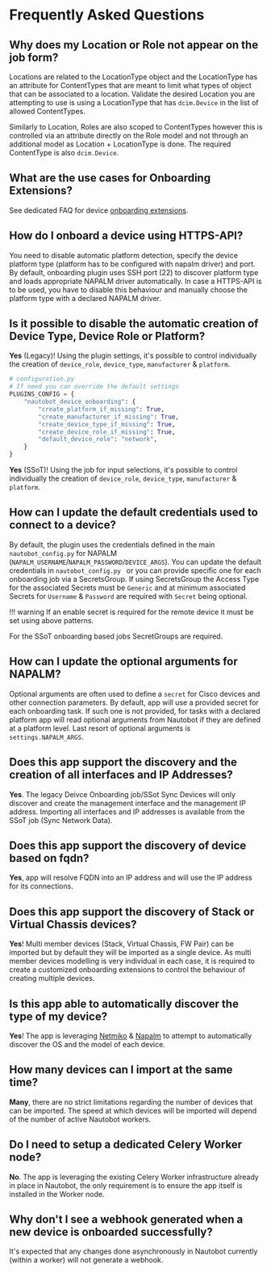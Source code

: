 # Frequently Asked Questions

## Why does my Location or Role not appear on the job form?

Locations are related to the LocationType object and the LocationType has an attribute for ContentTypes that are meant to limit what types of object that can be associated to a location. Validate the desired Location you are attempting to use is using a LocationType that has `dcim.Device` in the list of allowed ContentTypes.

Similarly to Location, Roles are also scoped to ContentTypes however this is controlled via an attribute directly on the Role model and not through an additional model as Location + LocationType is done. The required ContentType is also `dcim.Device`.

## What are the use cases for Onboarding Extensions?

See dedicated FAQ for device [onboarding extensions](../dev/onboarding_extensions.md).

## How do I onboard a device using HTTPS-API?

You need to disable automatic platform detection, specify the device platform type (platform has to be configured with napalm driver) and port. By default, onboarding plugin uses SSH port (22) to discover platform type and loads appropriate NAPALM driver automatically. In case a HTTPS-API is to be used, you have to disable this behaviour and manually choose the platform type with a declared NAPALM driver.

## Is it possible to disable the automatic creation of Device Type, Device Role or Platform?

**Yes** (Legacy)! Using the plugin settings, it's possible to control individually the creation of `device_role`, `device_type`, `manufacturer` & `platform`.

```python
# configuration.py
# If need you can override the default settings
PLUGINS_CONFIG = {
    "nautobot_device_onboarding": {
        "create_platform_if_missing": True,
        "create_manufacturer_if_missing": True,
        "create_device_type_if_missing": True,
        "create_device_role_if_missing": True,
        "default_device_role": "network",
    }
}
```

**Yes** (SSoT)! Using the job for input selections, it's possible to control individually the creation of `device_role`, `device_type`, `manufacturer` & `platform`.

## How can I update the default credentials used to connect to a device?

By default, the plugin uses the credentials defined in the main `nautobot_config.py` for NAPALM (`NAPALM_USERNAME`/`NAPALM_PASSWORD`/`DEVICE_ARGS`). You can update the default credentials in `nautobot_config.py ` or you can provide specific one for each onboarding job via a SecretsGroup. If using SecretsGroup the Access Type for the associated Secrets must be `Generic` and at minimum associated Secrets for `Username` & `Password` are required with `Secret` being optional.

!!! warning
    If an enable secret is required for the remote device it must be set using above patterns.

For the SSoT onboarding based jobs SecretGroups are required.

## How can I update the optional arguments for NAPALM?

Optional arguments are often used to define a `secret` for Cisco devices and other connection parameters. By default, app will use a provided secret for each onboarding task. If such one is not provided, for tasks with a declared platform app will read optional arguments from Nautobot if they are defined at a platform level. Last resort of optional arguments is `settings.NAPALM_ARGS`.

## Does this app support the discovery and the creation of all interfaces and IP Addresses?

**Yes**. The legacy Deivce Onboarding job/SSot Sync Devices will only discover and create the management interface and the management IP address. Importing all interfaces and IP addresses is available from the SSoT job (Sync Network Data).

## Does this app support the discovery of device based on fqdn?

**Yes**, app will resolve FQDN into an IP address and will use the IP address for its connections.

## Does this app support the discovery of Stack or Virtual Chassis devices?

**Yes**! Multi member devices (Stack, Virtual Chassis, FW Pair) can be imported but by default they will be imported as a single device. As multi member devices modelling is very individual in each case, it is required to create a customized onboarding extensions to control the behaviour of creating multiple devices.

## Is this app able to automatically discover the type of my device?

**Yes**! The app is leveraging [Netmiko](https://github.com/ktbyers/netmiko) & [Napalm](https://napalm.readthedocs.io/en/latest/) to attempt to automatically discover the OS and the model of each device.

## How many devices can I import at the same time?

**Many**, there are no strict limitations regarding the number of devices that can be imported. The speed at which devices will be imported will depend of the number of active Nautobot workers.

## Do I need to setup a dedicated Celery Worker node?

**No**. The app is leveraging the existing Celery Worker infrastructure already in place in Nautobot, the only requirement is to ensure the app itself is installed in the Worker node.

## Why don't I see a webhook generated when a new device is onboarded successfully?

It's expected that any changes done asynchronously in Nautobot currently (within a worker) will not generate a webhook.
